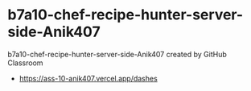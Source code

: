 # b7a10-chef-recipe-hunter-server-side-Anik407
b7a10-chef-recipe-hunter-server-side-Anik407 created by GitHub Classroom

* https://ass-10-anik407.vercel.app/dashes
